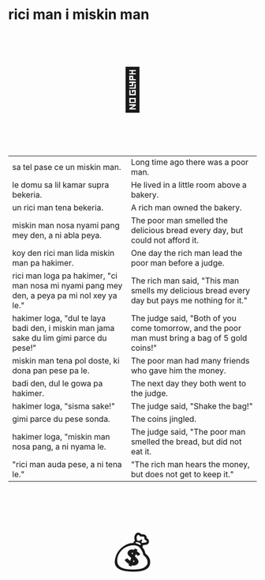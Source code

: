 # rici man i miskin man

<p style="font-size:6em;text-align:center;">🍞</p>

<table>
<tr><td>
sa tel pase ce un miskin man.
</td><td>
Long time ago there was a poor man.
</td></tr><tr><td>
le domu sa lil kamar supra bekeria.
</td><td>
He lived in a little room above a bakery.
</td></tr><tr><td>
un rici man tena bekeria.
</td><td>
A rich man owned the bakery.
</td></tr><tr><td>
miskin man nosa nyami pang mey den, a ni abla peya.
</td><td>
The poor man smelled the delicious bread every day, but could not afford it.
</td></tr><tr><td>
koy den rici man lida miskin man pa hakimer.
</td><td>
One day the rich man lead the poor man before a judge.
</td></tr><tr><td>
rici man loga pa hakimer, "ci man nosa mi nyami pang mey den, a peya pa mi nol xey ya le."
</td><td>
The rich man said, "This man smells my delicious bread every day but pays me nothing for it."
</td></tr><tr><td>
hakimer loga, "dul te laya badi den, i miskin man jama sake du lim gimi parce du pese!"
</td><td>
The judge said, "Both of you come tomorrow, and the poor man must bring a bag of 5 gold coins!"
</td></tr><tr><td>
miskin man tena pol doste, ki dona pan pese pa le.
</td><td>
The poor man had many friends who gave him the money.
</td></tr><tr><td>
badi den, dul le gowa pa hakimer.
</td><td>
The next day they both went to the judge.
</td></tr><tr><td>
hakimer loga, "sisma sake!"
</td><td>
The judge said, "Shake the bag!"
</td></tr><tr><td>
gimi parce du pese sonda.
</td><td>
The coins jingled.
</td></tr><tr><td>
hakimer loga, "miskin man nosa pang, a ni nyama le.
</td><td>
The judge said, "The poor man smelled the bread, but did not eat it.
</td></tr><tr><td>
"rici man auda pese, a ni tena le."
</td><td>
"The rich man hears the money, but does not get to keep it."
</td></tr>
</table>

<p style="font-size:6em;text-align:center;">💰</p>

